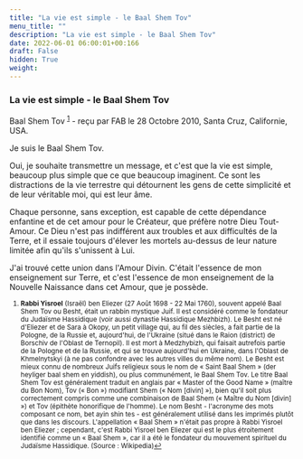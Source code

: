 ```yaml
---
title: "La vie est simple - le Baal Shem Tov"
menu_title: ""
description: "La vie est simple - le Baal Shem Tov"
date: 2022-06-01 06:00:01+00:166
draft: False
hidden: True
weight:
---
```

### La vie est simple - le Baal Shem Tov

Baal Shem Tov <sup id="a1">[1](#f1)</sup> - reçu par FAB le 28 Octobre 2010, Santa Cruz, Californie, USA.

Je suis le Baal Shem Tov.

Oui, je souhaite transmettre un message, et c'est que la vie est simple, beaucoup plus simple que ce que beaucoup imaginent. Ce sont les distractions de la vie terrestre qui détournent les gens de cette simplicité et de leur véritable moi, qui est leur âme.

Chaque personne, sans exception, est capable de cette dépendance enfantine et de cet amour pour le Créateur, que préfère notre Dieu Tout-Amour. Ce Dieu n'est pas indifférent aux troubles et aux difficultés de la Terre, et il essaie toujours d'élever les mortels au-dessus de leur nature limitée afin qu'ils s'unissent à Lui.

J'ai trouvé cette union dans l'Amour Divin. C'était l'essence de mon enseignement sur Terre, et c'est l'essence de mon enseignement de la Nouvelle Naissance dans cet Amour, que je possède.
<small>

1. <large id="f1"> **Rabbi Yisroel** (Israël) ben Eliezer (27 Août 1698 - 22 Mai 1760), souvent appelé Baal Shem Tov ou Besht, était un rabbin mystique Juif. Il est considéré comme le fondateur du Judaïsme Hassidique (voir aussi dynastie Hassidique Mezhbizh). Le Besht est né d'Eliezer et de Sara à Okopy, un petit village qui, au fil des siècles, a fait partie de la Pologne, de la Russie et, aujourd'hui, de l'Ukraine (situé dans le Raion (district) de Borschiv de l'Oblast de Ternopil). Il est mort à Medzhybizh, qui faisait autrefois partie de la Pologne et de la Russie, et qui se trouve aujourd'hui en Ukraine, dans l'Oblast de Khmelnytskyi (à ne pas confondre avec les autres villes du même nom). Le Besht est mieux connu de nombreux Juifs religieux sous le nom de « Saint Baal Shem » (der heyliger baal shem en yiddish), ou plus communément, le Baal Shem Tov. Le titre Baal Shem Tov est généralement traduit en anglais par « Master of the Good Name » (maître du Bon Nom), Tov (« Bon ») modifiant Shem (« Nom [divin] »), bien qu'il soit plus correctement compris comme une combinaison de Baal Shem (« Maître du Nom [divin] ») et Tov (épithète honorifique de l'homme). Le nom Besht - l'acronyme des mots composant ce nom, bet ayin shin tes - est généralement utilisé dans les imprimés plutôt que dans les discours. L'appellation « Baal Shem » n'était pas propre à Rabbi Yisroel ben Eliezer ; cependant, c'est Rabbi Yisroel ben Eliezer qui est le plus étroitement identifié comme un « Baal Shem », car il a été le fondateur du mouvement spirituel du Judaïsme Hassidique. (Source : Wikipedia)[↩](#a1)
